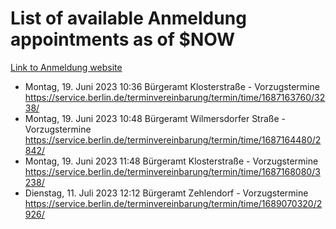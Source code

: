# List of available Anmeldung appointments as of $NOW
[Link to Anmeldung website](https://service.berlin.de/terminvereinbarung/termin/tag.php?termin=1&anliegen[]=120686&dienstleisterlist=122210,122217,327316,122219,327312,122227,327314,122231,327346,122243,327348,122254,122252,329742,122260,329745,122262,329748,122271,327278,122273,327274,122277,327276,330436,122280,327294,122282,327290,122284,327292,122291,327270,122285,327266,122286,327264,122296,327268,150230,329760,122297,327286,122294,327284,122312,329763,122314,329775,122304,327330,122311,327334,122309,327332,317869,122281,327352,122279,329772,122283,122276,327324,122274,327326,122267,329766,122246,327318,122251,327320,122257,327322,122208,327298,122226,327300&herkunft=http%3A%2F%2Fservice.berlin.de%2Fdienstleistung%2F120686%2F)
- Montag, 19. Juni 2023 10:36 Bürgeramt Klosterstraße - Vorzugstermine https://service.berlin.de/terminvereinbarung/termin/time/1687163760/3238/
- Montag, 19. Juni 2023 10:48 Bürgeramt Wilmersdorfer Straße - Vorzugstermine https://service.berlin.de/terminvereinbarung/termin/time/1687164480/2842/
- Montag, 19. Juni 2023 11:48 Bürgeramt Klosterstraße - Vorzugstermine https://service.berlin.de/terminvereinbarung/termin/time/1687168080/3238/
- Dienstag, 11. Juli 2023 12:12 Bürgeramt Zehlendorf - Vorzugstermine https://service.berlin.de/terminvereinbarung/termin/time/1689070320/2926/
